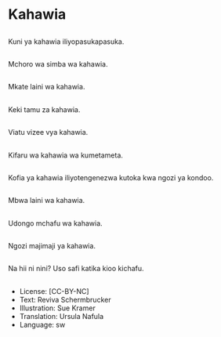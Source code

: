 # Kahawia

##
Kuni ya kahawia iliyopasukapasuka.


##
Mchoro wa simba wa kahawia.


##
Mkate laini wa kahawia.


##
Keki tamu za kahawia.


##
Viatu vizee vya
kahawia.


##
Kifaru wa kahawia wa
kumetameta.


##
Kofia ya kahawia
iliyotengenezwa kutoka
kwa ngozi ya kondoo.


##
Mbwa laini wa kahawia.


##
Udongo mchafu wa
kahawia.


##
Ngozi majimaji ya
kahawia.


##
Na hii ni nini? Uso safi katika kioo kichafu.


##
* License: [CC-BY-NC]
* Text: Reviva Schermbrucker
* Illustration: Sue Kramer
* Translation: Ursula Nafula
* Language: sw
